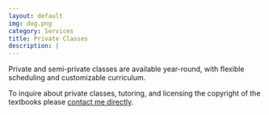 ```yaml
---
layout: default
img: dog.png
category: Services
title: Private Classes
description: |
---
```


Private and semi-private classes are available year-round, with flexible scheduling and customizable curriculum.

To inquire about private classes, tutoring, and licensing the copyright of the textbooks please <a href="#contact">contact me directly</a>.
